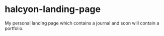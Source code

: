 # halcyon-landing-page
My personal landing page which contains a journal and soon will contain a portfolio.
